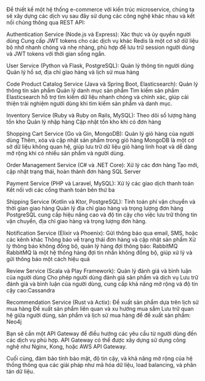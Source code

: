 

Để thiết kế một hệ thống e-commerce với kiến trúc microservice, chúng ta sẽ xây dựng các dịch vụ sau đây sử dụng các công nghệ khác nhau và kết nối chúng thông qua REST API:

Authentication Service (Node.js và Express):
Xác thực và ủy quyền người dùng
Cung cấp JWT tokens cho các dịch vụ khác
Redis là một cơ sở dữ liệu bộ nhớ nhanh chóng và nhẹ nhàng, phù hợp để lưu trữ session người dùng và JWT tokens với thời gian sống ngắn.

User Service (Python và Flask, PostgreSQL):
Quản lý thông tin người dùng
Quản lý hồ sơ, địa chỉ giao hàng và lịch sử mua hàng


Code Product Catalog Service (Java và Spring Boot, Elasticsearch):
Quản lý thông tin sản phẩm
Quản lý danh mục sản phẩm
Tìm kiếm sản phẩm
Elasticsearch hỗ trợ tìm kiếm dữ liệu nhanh chóng và chính xác, giúp cải thiện trải nghiệm người dùng khi tìm kiếm sản phẩm và danh mục.

Inventory Service (Ruby và Ruby on Rails, MySQL):
Theo dõi số lượng hàng tồn kho
Quản lý nhập hàng
Cập nhật tồn kho khi có đơn hàng

Shopping Cart Service (Go và Gin, MongoDB):
Quản lý giỏ hàng của người dùng 
Thêm, xóa và cập nhật sản phẩm trong giỏ hàng
MongoDB là một cơ sở dữ liệu không quan hệ, giúp lưu trữ dữ liệu giỏ hàng linh hoạt và dễ dàng mở rộng khi có nhiều sản phẩm và người dùng.


Order Management Service (C# và .NET Core):
Xử lý các đơn hàng
Tạo mới, cập nhật trạng thái, hoàn thành đơn hàng
SQL Server

Payment Service (PHP và Laravel, MySQL):
Xử lý các giao dịch thanh toán
Kết nối với các cổng thanh toán bên thứ ba


Shipping Service (Kotlin và Ktor, PostgreSQL):
Tính toán phí vận chuyển và thời gian giao hàng
Quản lý địa chỉ giao hàng và trọng lượng đơn hàng
PostgreSQL cung cấp hiệu năng cao và độ tin cậy cho việc lưu trữ thông tin vận chuyển, địa chỉ giao hàng và trọng lượng đơn hàng.


Notification Service (Elixir và Phoenix):
Gửi thông báo qua email, SMS, hoặc các kênh khác
Thông báo về trạng thái đơn hàng và cập nhật sản phẩm
Xử lý thông báo không đồng bộ, quản lý hàng đợi thông báo: RabbitMQ
RabbitMQ là một hệ thống hàng đợi tin nhắn không đồng bộ, giúp xử lý và gửi thông báo một cách hiệu quả


Review Service (Scala và Play Framework):
Quản lý đánh giá và bình luận của người dùng
Cho phép người dùng đánh giá sản phẩm và dịch vụ
Lưu trữ đánh giá và bình luận của người dùng, cung cấp khả năng mở rộng và độ tin cậy cao:Cassandra

Recommendation Service (Rust và Actix):
Đề xuất sản phẩm dựa trên lịch sử mua hàng
Đề xuất sản phẩm liên quan và xu hướng mua sắm
Lưu trữ quan hệ giữa người dùng, sản phẩm và lịch sử mua hàng để đề xuất sản phẩm: Neo4j

Bạn sẽ cần một API Gateway để điều hướng các yêu cầu từ người dùng đến các dịch vụ phù hợp. API Gateway có thể được xây dựng sử dụng công nghệ như Nginx, Kong, hoặc AWS API Gateway.

Cuối cùng, đảm bảo tính bảo mật, độ tin cậy, và khả năng mở rộng của hệ thống thông qua các giải pháp như mã hóa dữ liệu, load balancing, và phân tán dữ liệu.